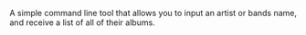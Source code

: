 A simple command line tool that allows you to input an artist or bands name, and receive a list of all of their albums.
